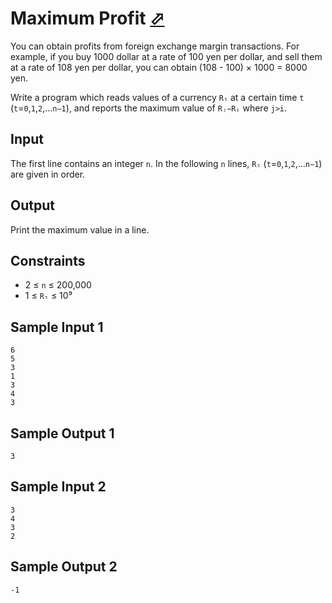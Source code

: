 # Maximum Profit [⬀](https://judge.u-aizu.ac.jp/onlinejudge/description.jsp?id=ALDS1_1_D)

You can obtain profits from foreign exchange margin transactions. For example, if you buy 1000 dollar at a rate of 100 yen per dollar, and sell them at a rate of 108 yen per dollar, you can obtain (108 - 100) × 1000 = 8000 yen.

Write a program which reads values of a currency `Rₜ` at a certain time `t` (`t`=`0`,`1`,`2`,...`n−1`), and reports the maximum value of `Rⱼ−Rᵢ` where `j>i`.

## Input
The first line contains an integer `n`. In the following `n` lines, `Rₜ` (`t`=`0`,`1`,`2`,...`n−1`) are given in order.

## Output
Print the maximum value in a line.

## Constraints

- 2 ≤ `n` ≤ 200,000
- 1 ≤ `Rₜ` ≤ 10⁹

## Sample Input 1
```
6
5
3
1
3
4
3
```

## Sample Output 1
```
3
```

## Sample Input 2
```
3
4
3
2
```

## Sample Output 2
```
-1
```
